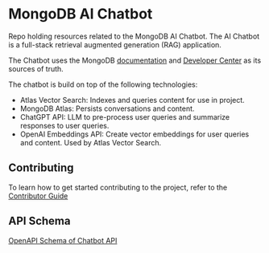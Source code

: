 # MongoDB AI Chatbot

Repo holding resources related to the MongoDB AI Chatbot. The AI Chatbot is a full-stack retrieval augmented generation (RAG) application.

The Chatbot uses the MongoDB [documentation](https://www.mongodb.com/docs/) and [Developer Center](https://www.mongodb.com/developer/) as its sources of truth.

The chatbot is build on top of the following technologies:

- Atlas Vector Search: Indexes and queries content for use in project.
- MongoDB Atlas: Persists conversations and content.
- ChatGPT API: LLM to pre-process user queries and summarize responses to user queries.
- OpenAI Embeddings API: Create vector embeddings for user queries and content. Used by Atlas Vector Search.

## Contributing

To learn how to get started contributing to the project, refer to the [Contributor Guide](./CONTRIBUTING.md)

## API Schema

[OpenAPI Schema of Chatbot API](./design-docs/openapi.yml)
